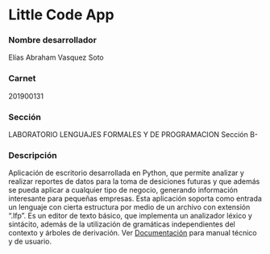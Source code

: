 # Little Code App
### Nombre desarrollador
Elías Abraham Vasquez Soto
### Carnet
201900131
### Sección
LABORATORIO LENGUAJES FORMALES Y DE PROGRAMACION Sección B-
### Descripción
Aplicación de escritorio desarrollada en Python, que permite analizar y realizar reportes de datos para la toma de desiciones futuras y que además se pueda aplicar a cualquier tipo de negocio, generando información interesante para pequeñas empresas. Esta aplicación soporta como entrada un lenguaje con cierta estructura por medio de un archivo con extensión “.lfp”. Es un editor de texto básico, que implementa un analizador léxico y sintácito, además de la utilización de gramáticas independientes del contexto y árboles de derivación.
Ver [Documentación](Documentación) para manual técnico y de usuario.
